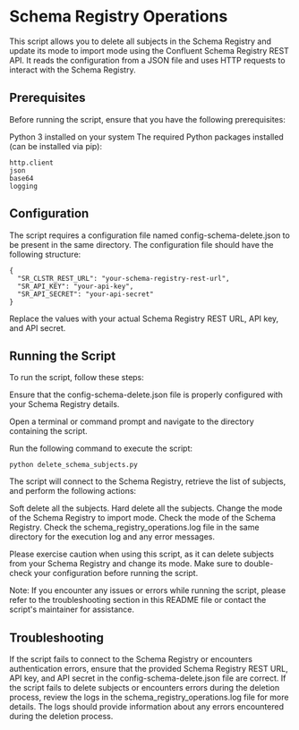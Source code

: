 # Schema Registry Operations
This script allows you to delete all subjects in the Schema Registry and update its mode to import mode using the Confluent Schema Registry REST API. It reads the configuration from a JSON file and uses HTTP requests to interact with the Schema Registry.

## Prerequisites
Before running the script, ensure that you have the following prerequisites:

Python 3 installed on your system
The required Python packages installed (can be installed via pip):
```
http.client
json
base64
logging
```
## Configuration
The script requires a configuration file named config-schema-delete.json to be present in the same directory. The configuration file should have the following structure:
```
{
  "SR_CLSTR_REST_URL": "your-schema-registry-rest-url",
  "SR_API_KEY": "your-api-key",
  "SR_API_SECRET": "your-api-secret"
}
```
Replace the values with your actual Schema Registry REST URL, API key, and API secret.

## Running the Script
To run the script, follow these steps:

Ensure that the config-schema-delete.json file is properly configured with your Schema Registry details.

Open a terminal or command prompt and navigate to the directory containing the script.

Run the following command to execute the script:
```
python delete_schema_subjects.py
```
The script will connect to the Schema Registry, retrieve the list of subjects, and perform the following actions:

Soft delete all the subjects.
Hard delete all the subjects.
Change the mode of the Schema Registry to import mode.
Check the mode of the Schema Registry.
Check the schema_registry_operations.log file in the same directory for the execution log and any error messages.

Please exercise caution when using this script, as it can delete subjects from your Schema Registry and change its mode. Make sure to double-check your configuration before running the script.

Note: If you encounter any issues or errors while running the script, please refer to the troubleshooting section in this README file or contact the script's maintainer for assistance.

## Troubleshooting
If the script fails to connect to the Schema Registry or encounters authentication errors, ensure that the provided Schema Registry REST URL, API key, and API secret in the config-schema-delete.json file are correct.
If the script fails to delete subjects or encounters errors during the deletion process, review the logs in the schema_registry_operations.log file for more details. The logs should provide information about any errors encountered during the deletion process.
